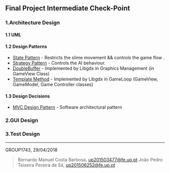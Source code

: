 ## Final Project Intermediate Check-Point

### 1.Architecture Design

#### 1.1 UML

#### 1.2 Design Patterns
*   [State Pattern](https://en.wikipedia.org/wiki/State_pattern) - Restricts the slime movement && controls the game flow .
*   [Strategy Pattern](https://en.wikipedia.org/wiki/Strategy_pattern) - Controls the AI behaviour.
*   [DoubleBuffer]() - Implemented by Libgdx in Graphics Management (in GameView Class)
*   [Template Method](https://en.wikipedia.org/wiki/Template_method_pattern) - Implemented by Libgdx in GameLoop (GameView, GameModel, Game Controller classes)


#### 1.3 Design Decisions
*   [MVC Design Pattern](https://en.wikipedia.org/wiki/Model%E2%80%93view%E2%80%93controller) - Software architectural pattern

### 2.GUI Design

### 3.Test Design


----

GROUP1743, 29/04/2018

> Bernardo Manuel Costa Barbosa, up201503477@fe.up.pt
> João Pedro Teixeira Pereira de Sá, up201506252@fe.up.pt
